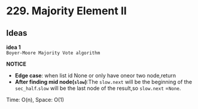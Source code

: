 # 229. Majority Element II  
  
## Ideas  
**idea 1**   
`Boyer-Moore Majority Vote algorithm`   
   
  

**NOTICE**      
* **Edge case**: when list id None or only have oneor two node,return    
* **After finding mid node(`slow`)**:The `slow.next` will be the beginning of the `sec_half`.`slow` will be the last node of the result,so `slow.next` =`None`.           

Time: O(n), Space: O(1)      



